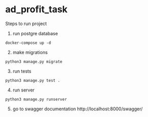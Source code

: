 # ad_profit_task
Steps to run project
1. run postgre database
~~~
docker-compose up -d
~~~
2. make migrations
~~~
python3 manage.py migrate
~~~
3. run tests
~~~
python3 manage.py test .
~~~
4. run server
~~~
python3 manage.py runserver
~~~
5. go to swagger documentation
http://localhost:8000/swagger/
